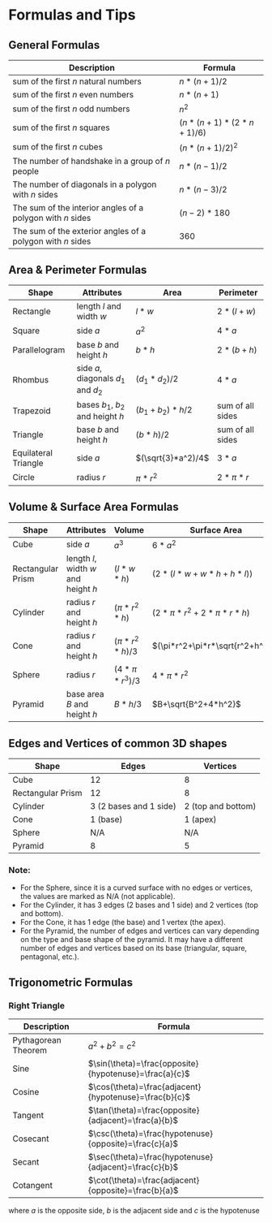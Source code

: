 # Formulas and Tips

## General Formulas

Description | Formula
--- | --- |
sum of the first $n$ natural numbers | $n*(n+1)/2$
sum of the first $n$ even numbers | $n*(n+1)$
sum of the first $n$ odd numbers | $n^2$
sum of the first $n$ squares | $(n*(n+1)*(2*n+1)/6)$
sum of the first $n$ cubes | $(n*(n+1)/2)^2$
The number of handshake in a group of $n$ people | $n*(n-1)/2$
The number of diagonals in a polygon with $n$ sides | $n*(n-3)/2$
The sum of the interior angles of a polygon with $n$ sides | $(n-2)*180$
The sum of the exterior angles of a polygon with $n$ sides | $360$

## Area & Perimeter Formulas

Shape | Attributes | Area | Perimeter
--- | --- | --- | --- |
Rectangle | length $l$ and width $w$| $l*w$ | $2*(l+w)$
Square | side $a$ | $a^2$ | $4*a$
Parallelogram | base $b$ and height $h$ | $b*h$ | $2*(b+h)$
Rhombus | side $a$, diagonals $d_1$ and $d_2$ | $(d_1*d_2)/2$ | $4*a$
Trapezoid | bases $b_1$, $b_2$ and height $h$ |  $(b_1+b_2)*h/2$ | sum of all sides
Triangle | base $b$ and height $h$ | $(b*h)/2$ | sum of all sides
Equilateral Triangle | side $a$ | $(\sqrt{3}*a^2)/4$ | $3*a$
Circle | radius $r$ | $\pi*r^2$ | $2*\pi*r$

## Volume & Surface Area Formulas

Shape | Attributes | Volume | Surface Area
--- | --- | --- | --- |
Cube | side $a$ | $a^3$ | $6*a^2$
Rectangular Prism | length $l$, width $w$ and height $h$ | $(l*w*h)$ | $(2*(l*w+w*h+h*l))$
Cylinder | radius $r$ and height $h$ | $(\pi*r^2*h)$ | $(2*\pi*r^2+2*\pi*r*h)$
Cone | radius $r$ and height $h$ | $(\pi*r^2*h)/3$ | $(\pi*r^2+\pi*r*\sqrt{r^2+h^2})$
Sphere | radius $r$ | $(4*\pi*r^3)/3$ | $4*\pi*r^2$
Pyramid | base area $B$ and height $h$ | $B*h/3$ | $B+\sqrt{B^2+4*h^2}$

## Edges and Vertices of common 3D shapes

Shape | Edges | Vertices
--- | --- | --- |
Cube | 12 | 8
Rectangular Prism | 12 | 8
Cylinder | 3 (2 bases and 1 side) | 2 (top and bottom)
Cone | 1 (base) | 1 (apex)
Sphere | N/A | N/A
Pyramid | 8 | 5

### Note:
- For the Sphere, since it is a curved surface with no edges or vertices, the values are marked as N/A (not applicable).
- For the Cylinder, it has 3 edges (2 bases and 1 side) and 2 vertices (top and bottom).
- For the Cone, it has 1 edge (the base) and 1 vertex (the apex).
- For the Pyramid, the number of edges and vertices can vary depending on the type and base shape of the pyramid. It may have a different number of edges and vertices based on its base (triangular, square, pentagonal, etc.).

## Trigonometric Formulas

### Right Triangle

Description | Formula
--- | --- |
Pythagorean Theorem | $a^2+b^2=c^2$
Sine | $\sin(\theta)=\frac{opposite}{hypotenuse}=\frac{a}{c}$
Cosine | $\cos(\theta)=\frac{adjacent}{hypotenuse}=\frac{b}{c}$
Tangent | $\tan(\theta)=\frac{opposite}{adjacent}=\frac{a}{b}$
Cosecant | $\csc(\theta)=\frac{hypotenuse}{opposite}=\frac{c}{a}$
Secant | $\sec(\theta)=\frac{hypotenuse}{adjacent}=\frac{c}{b}$
Cotangent | $\cot(\theta)=\frac{adjacent}{opposite}=\frac{b}{a}$

where $a$ is the opposite side, $b$ is the adjacent side and $c$ is the hypotenuse